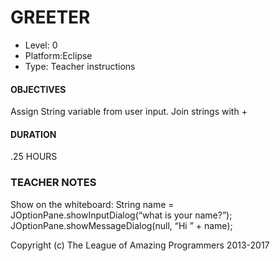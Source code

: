 # GREETER
* Level: 0
* Platform:Eclipse
* Type: Teacher instructions

#### OBJECTIVES
Assign String variable from user input. Join strings with +

#### DURATION
.25 HOURS

### TEACHER NOTES
Show on the whiteboard: String name = JOptionPane.showInputDialog(“what is your name?”); 
JOptionPane.showMessageDialog(null, “Hi ” + name);




Copyright (c) The League of Amazing Programmers 2013-2017
